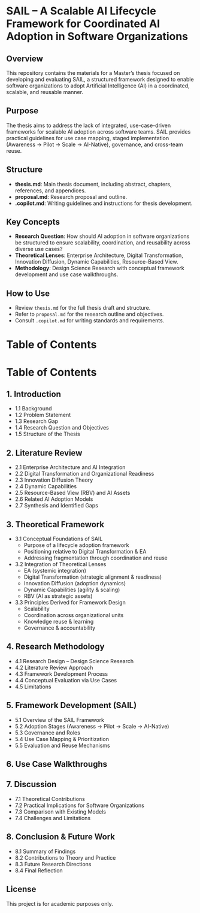# SAIL – A Scalable AI Lifecycle Framework for Coordinated AI Adoption in Software Organizations

## Overview
This repository contains the materials for a Master’s thesis focused on developing and evaluating SAIL, a structured framework designed to enable software organizations to adopt Artificial Intelligence (AI) in a coordinated, scalable, and reusable manner.

## Purpose
The thesis aims to address the lack of integrated, use-case-driven frameworks for scalable AI adoption across software teams. SAIL provides practical guidelines for use case mapping, staged implementation (Awareness → Pilot → Scale → AI-Native), governance, and cross-team reuse.

## Structure
- **thesis.md**: Main thesis document, including abstract, chapters, references, and appendices.
- **proposal.md**: Research proposal and outline.
- **.copilot.md**: Writing guidelines and instructions for thesis development.

## Key Concepts
- **Research Question**: How should AI adoption in software organizations be structured to ensure scalability, coordination, and reusability across diverse use cases?
- **Theoretical Lenses**: Enterprise Architecture, Digital Transformation, Innovation Diffusion, Dynamic Capabilities, Resource-Based View.
- **Methodology**: Design Science Research with conceptual framework development and use case walkthroughs.

## How to Use
- Review `thesis.md` for the full thesis draft and structure.
- Refer to `proposal.md` for the research outline and objectives.
- Consult `.copilot.md` for writing standards and requirements.

# Table of Contents

# Table of Contents

## 1. Introduction
- 1.1 Background
- 1.2 Problem Statement
- 1.3 Research Gap
- 1.4 Research Question and Objectives
- 1.5 Structure of the Thesis

## 2. Literature Review
- 2.1 Enterprise Architecture and AI Integration
- 2.2 Digital Transformation and Organizational Readiness
- 2.3 Innovation Diffusion Theory
- 2.4 Dynamic Capabilities
- 2.5 Resource-Based View (RBV) and AI Assets
- 2.6 Related AI Adoption Models
- 2.7 Synthesis and Identified Gaps

## 3. Theoretical Framework
- 3.1 Conceptual Foundations of SAIL
  - Purpose of a lifecycle adoption framework
  - Positioning relative to Digital Transformation & EA
  - Addressing fragmentation through coordination and reuse
- 3.2 Integration of Theoretical Lenses
  - EA (systemic integration)
  - Digital Transformation (strategic alignment & readiness)
  - Innovation Diffusion (adoption dynamics)
  - Dynamic Capabilities (agility & scaling)
  - RBV (AI as strategic assets)
- 3.3 Principles Derived for Framework Design
  - Scalability
  - Coordination across organizational units
  - Knowledge reuse & learning
  - Governance & accountability

## 4. Research Methodology
- 4.1 Research Design – Design Science Research
- 4.2 Literature Review Approach
- 4.3 Framework Development Process
- 4.4 Conceptual Evaluation via Use Cases
- 4.5 Limitations

## 5. Framework Development (SAIL)
- 5.1 Overview of the SAIL Framework
- 5.2 Adoption Stages (Awareness → Pilot → Scale → AI-Native)
- 5.3 Governance and Roles
- 5.4 Use Case Mapping & Prioritization
- 5.5 Evaluation and Reuse Mechanisms

## 6. Use Case Walkthroughs


## 7. Discussion
- 7.1 Theoretical Contributions
- 7.2 Practical Implications for Software Organizations
- 7.3 Comparison with Existing Models
- 7.4 Challenges and Limitations

## 8. Conclusion & Future Work
- 8.1 Summary of Findings
- 8.2 Contributions to Theory and Practice
- 8.3 Future Research Directions
- 8.4 Final Reflection




## License
This project is for academic purposes only.
